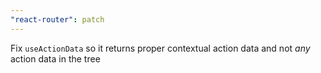 ```yaml
---
"react-router": patch
---
```


Fix `useActionData` so it returns proper contextual action data and not _any_ action data in the tree
